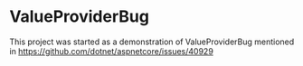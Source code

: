 # ValueProviderBug

This project was started as a demonstration of ValueProviderBug mentioned in https://github.com/dotnet/aspnetcore/issues/40929
